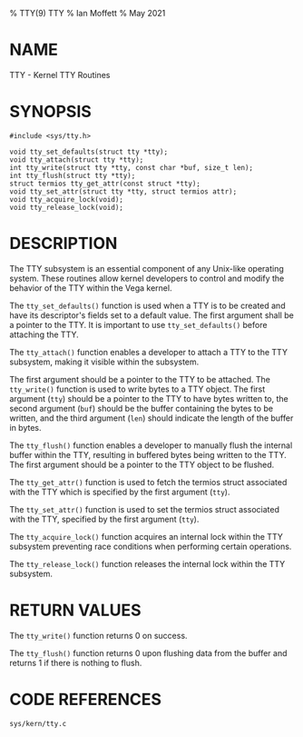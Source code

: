 % TTY(9) TTY
% Ian Moffett
% May 2021

# NAME
TTY - Kernel TTY Routines

# SYNOPSIS

```
#include <sys/tty.h>

void tty_set_defaults(struct tty *tty);
void tty_attach(struct tty *tty);
int tty_write(struct tty *tty, const char *buf, size_t len);
int tty_flush(struct tty *tty);
struct termios tty_get_attr(const struct *tty);
void tty_set_attr(struct tty *tty, struct termios attr);
void tty_acquire_lock(void);
void tty_release_lock(void);
```

# DESCRIPTION
The TTY subsystem is an essential component of any
Unix-like operating system. These routines allow
kernel developers to control and modify the behavior
of the TTY within the Vega kernel.

The ``tty_set_defaults()`` function is used when a TTY is to be created
and have its descriptor's fields set to a default value.
The first argument shall be a pointer to the TTY.
It is important to use ``tty_set_defaults()`` before attaching the TTY.

The ``tty_attach()`` function enables a developer to attach
a TTY to the TTY subsystem, making it visible within the subsystem.

The first argument should be a pointer to the TTY to be attached.
The ``tty_write()`` function is used to write bytes to a
TTY object. The first argument (``tty``) should be a pointer to the TTY
to have bytes written to, the second argument (``buf``) should be the
buffer containing the bytes to be written, and the third argument
(``len``) should indicate the length of the buffer in bytes.

The ``tty_flush()`` function enables a developer to manually
flush the internal buffer within the TTY, resulting in buffered
bytes being written to the TTY. The first argument should
be a pointer to the TTY object to be flushed.

The ``tty_get_attr()`` function is used to fetch the termios
struct associated with the TTY which is specified by the first argument
(``tty``).

The ``tty_set_attr()`` function is used to set the termios
struct associated with the TTY, specified by the first argument
(``tty``).

The ``tty_acquire_lock()`` function acquires an internal lock
within the TTY subsystem preventing race conditions when
performing certain operations.

The ``tty_release_lock()`` function releases the internal
lock within the TTY subsystem.

# RETURN VALUES
The ``tty_write()`` function returns 0 on success.

The ``tty_flush()`` function returns 0 upon flushing
data from the buffer and returns 1 if there is nothing
to flush.

# CODE REFERENCES
``sys/kern/tty.c``
